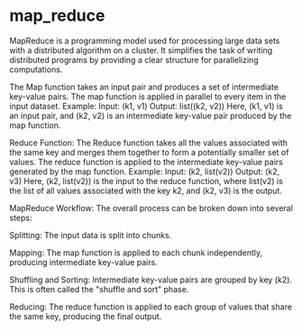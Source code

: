 # map_reduce


MapReduce is a programming model used for processing large data sets with a distributed algorithm on a cluster. It simplifies the task of writing distributed programs by providing a clear structure for parallelizing computations.


The Map function takes an input pair and produces a set of intermediate key-value pairs.
The map function is applied in parallel to every item in the input dataset.
Example:
Input: (k1, v1)
Output: list((k2, v2))
Here, (k1, v1) is an input pair, and (k2, v2) is an intermediate key-value pair produced by the map function.

Reduce Function:
The Reduce function takes all the values associated with the same key and merges them together to form a potentially smaller set of values.
The reduce function is applied to the intermediate key-value pairs generated by the map function.
Example:
Input: (k2, list(v2))
Output: (k2, v3)
Here, (k2, list(v2)) is the input to the reduce function, where list(v2) is the list of all values associated with the key k2, and (k2, v3) is the output.


MapReduce Workflow:
The overall process can be broken down into several steps:

Splitting: The input data is split into chunks.

Mapping: The map function is applied to each chunk independently, producing intermediate key-value pairs.

Shuffling and Sorting: Intermediate key-value pairs are grouped by key (k2). This is often called the "shuffle and sort" phase.

Reducing: The reduce function is applied to each group of values that share the same key, producing the final output.

